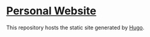 # [Personal Website](https://csigildea.github.io)

This repository hosts the static site generated by [Hugo](https://gohugo.io/).
